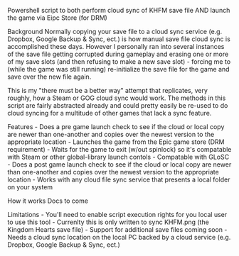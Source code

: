 Powershell script to both perform cloud sync of KHFM save file AND launch the game via Eipc Store (for DRM)

Background
Normally copying your save file to a cloud sync service (e.g. Dropbox, Google Backup & Sync, ect.) is how manual save file cloud sync is accomplished these days.  However I personally ran into several instances of the save file getting corrupted during gameplay and erasing one or more of my save slots (and then refusing to make a new save slot) - forcing me to (while the game was still running) re-initialize the save file for the game and save over the new file again.  

This is my "there must be a better way" attempt that replicates, very roughly, how a Steam or GOG cloud sync would work.  The methods in this script are fairly abstracted already and could pretty easily be re-used to do cloud syncing for a multitude of other games that lack a sync feature.

Features
    - Does a pre game launch check to see if the cloud or local copy are newer than one-another and copies over the newest version to the appropriate location
    - Launches the game from the Epic game store (DRM requirement)
    - Waits for the game to exit (w/out spinlock) so it's compatable with Steam or other global-library launch contols
        - Compatable with GLoSC
    - Does a post game launch check to see if the cloud or local copy are newer than one-another and copies over the newest version to the appropriate location
    - Works with any cloud file sync service that presents a local folder on your system

How it works
Docs to come

Limitations
    - You'll need to enable script execution rights for you local user to use this tool
    - Currenlty this is only written to sync KHFM.png (the Kingdom Hearts save file)
        - Support for additional save files coming soon
    - Needs a cloud sync location on the local PC backed by a cloud service (e.g. Dropbox, Google Backup & Sync, ect.)